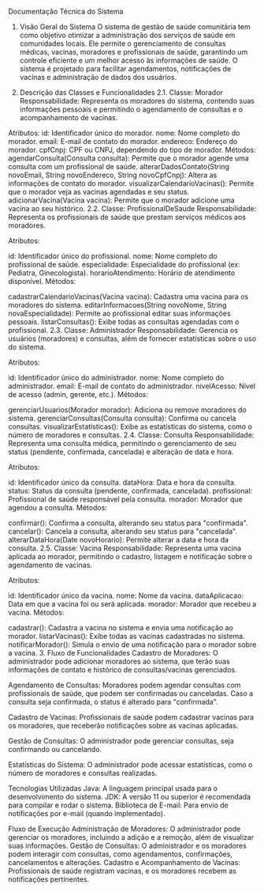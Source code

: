 Documentação Técnica do Sistema
1. Visão Geral do Sistema
O sistema de gestão de saúde comunitária tem como objetivo otimizar a administração dos serviços de saúde em comunidades locais. Ele permite o gerenciamento de consultas médicas, vacinas, moradores e profissionais de saúde, garantindo um controle eficiente e um melhor acesso às informações de saúde. O sistema é projetado para facilitar agendamentos, notificações de vacinas e administração de dados dos usuários.

2. Descrição das Classes e Funcionalidades
2.1. Classe: Morador
Responsabilidade: Representa os moradores do sistema, contendo suas informações pessoais e permitindo o agendamento de consultas e o acompanhamento de vacinas.

Atributos:
id: Identificador único do morador.
nome: Nome completo do morador.
email: E-mail de contato do morador.
endereco: Endereço do morador.
cpfCnpj: CPF ou CNPJ, dependendo do tipo de morador.
Métodos:
agendarConsulta(Consulta consulta): Permite que o morador agende uma consulta com um profissional de saúde.
alterarDadosContato(String novoEmail, String novoEndereco, String novoCpfCnpj): Altera as informações de contato do morador.
visualizarCalendarioVacinas(): Permite que o morador veja as vacinas agendadas e seu status.
adicionarVacina(Vacina vacina): Permite que o morador adicione uma vacina ao seu histórico.
2.2. Classe: ProfissionalDeSaude
Responsabilidade: Representa os profissionais de saúde que prestam serviços médicos aos moradores.

Atributos:

id: Identificador único do profissional.
nome: Nome completo do profissional de saúde.
especialidade: Especialidade do profissional (ex: Pediatra, Ginecologista).
horarioAtendimento: Horário de atendimento disponível.
Métodos:

cadastrarCalendarioVacinas(Vacina vacina): Cadastra uma vacina para os moradores do sistema.
editarInformacoes(String novoNome, String novaEspecialidade): Permite ao profissional editar suas informações pessoais.
listarConsultas(): Exibe todas as consultas agendadas com o profissional.
2.3. Classe: Administrador
Responsabilidade: Gerencia os usuários (moradores) e consultas, além de fornecer estatísticas sobre o uso do sistema.

Atributos:

id: Identificador único do administrador.
nome: Nome completo do administrador.
email: E-mail de contato do administrador.
nivelAcesso: Nível de acesso (admin, gerente, etc.).
Métodos:

gerenciarUsuarios(Morador morador): Adiciona ou remove moradores do sistema.
gerenciarConsultas(Consulta consulta): Confirma ou cancela consultas.
visualizarEstatisticas(): Exibe as estatísticas do sistema, como o número de moradores e consultas.
2.4. Classe: Consulta
Responsabilidade: Representa uma consulta médica, permitindo o gerenciamento de seu status (pendente, confirmada, cancelada) e alteração de data e hora.

Atributos:

id: Identificador único da consulta.
dataHora: Data e hora da consulta.
status: Status da consulta (pendente, confirmada, cancelada).
profissional: Profissional de saúde responsável pela consulta.
morador: Morador que agendou a consulta.
Métodos:

confirmar(): Confirma a consulta, alterando seu status para "confirmada".
cancelar(): Cancela a consulta, alterando seu status para "cancelada".
alterarDataHora(Date novoHorario): Permite alterar a data e hora da consulta.
2.5. Classe: Vacina
Responsabilidade: Representa uma vacina aplicada ao morador, permitindo o cadastro, listagem e notificação sobre o agendamento de vacinas.

Atributos:

id: Identificador único da vacina.
nome: Nome da vacina.
dataAplicacao: Data em que a vacina foi ou será aplicada.
morador: Morador que recebeu a vacina.
Métodos:

cadastrar(): Cadastra a vacina no sistema e envia uma notificação ao morador.
listarVacinas(): Exibe todas as vacinas cadastradas no sistema.
notificarMorador(): Simula o envio de uma notificação para o morador sobre a vacina.
3. Fluxo de Funcionalidades
Cadastro de Moradores: O administrador pode adicionar moradores ao sistema, que terão suas informações de contato e histórico de consultas/vacinas gerenciados.

Agendamento de Consultas: Moradores podem agendar consultas com profissionais de saúde, que podem ser confirmadas ou canceladas. Caso a consulta seja confirmada, o status é alterado para "confirmada".

Cadastro de Vacinas: Profissionais de saúde podem cadastrar vacinas para os moradores, que receberão notificações sobre as vacinas aplicadas.

Gestão de Consultas: O administrador pode gerenciar consultas, seja confirmando ou cancelando.

Estatísticas do Sistema: O administrador pode acessar estatísticas, como o número de moradores e consultas realizadas.

Tecnologias Utilizadas
Java: A linguagem principal usada para o desenvolvimento do sistema.
JDK: A versão 11 ou superior é recomendada para compilar e rodar o sistema.
Biblioteca de E-mail: Para envio de notificações por e-mail (quando implementado).

Fluxo de Execução
Administração de Moradores: O administrador pode gerenciar os moradores, incluindo a adição e a remoção, além de visualizar suas informações.
Gestão de Consultas: O administrador e os moradores podem interagir com consultas, como agendamentos, confirmações, cancelamentos e alterações.
Cadastro e Acompanhamento de Vacinas: Profissionais de saúde registram vacinas, e os moradores recebem as notificações pertinentes.
